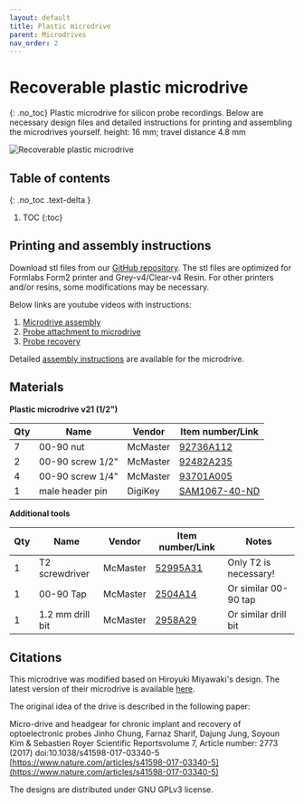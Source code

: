 ```yaml
---
layout: default
title: Plastic microdrive
parent: Microdrives
nav_order: 2
---
```


# Recoverable plastic microdrive
{: .no_toc}
Plastic microdrive for silicon probe recordings. Below are necessary design files and detailed instructions for printing and assembling the microdrives yourself. height: 16 mm; travel distance 4.8 mm

![Recoverable plastic microdrive](https://buzsakilab.github.io/3d_print_designs/images/plastic_microdrives.png)

## Table of contents
{: .no_toc .text-delta }

1. TOC
{:toc}

## Printing and assembly instructions 
Download stl files from our [GitHub repository](https://github.com/buzsakilab/3d_print_designs/tree/master/Microdrives/Plastic_recoverable). The stl files are optimized for Formlabs Form2 printer and Grey-v4/Clear-v4 Resin. For other printers and/or resins, some modifications may be necessary.

Below links are youtube videos with instructions:

1. [Microdrive assembly](https://youtu.be/rjxaH515N64)
2. [Probe attachment to microdrive](https://youtu.be/2L5RHcbsU7o)
3. [Probe recovery](https://youtu.be/T5gyuZVKXo8)

Detailed [assembly instructions](https://github.com/buzsakilab/3d_print_designs/raw/master/Microdrives/Plastic_recoverable/assembly_instructions_rat1-2inch_v21.pdf) are available for the microdrive.

## Materials

__Plastic microdrive v21 (1/2")__

| Qty | Name | Vendor | Item number/Link |
|-----|------|--------|------------------|
| 7 | 00-90 nut | McMaster | [92736A112](https://www.mcmaster.com/92736a112) |
| 2 | 00-90 screw 1/2" | McMaster | [92482A235](https://www.mcmaster.com/92482a235) |
| 4 | 00-90 screw 1/4" | McMaster | [93701A005](https://www.mcmaster.com/93701a005) |
| 1 | male header pin | DigiKey | [SAM1067-40-ND](https://www.digikey.com/products/en?keywords=SAM1067-40-ND) |

__Additional tools__

| Qty | Name | Vendor | Item number/Link | Notes |
|-----|------|--------|------------------|-------|
| 1 | T2 screwdriver | McMaster | [52995A31](https://www.mcmaster.com/52995a31) | Only T2 is necessary! |
| 1 | 00-90 Tap | McMaster | [2504A14](https://www.amazon.com/) | Or similar 00-90 tap |
| 1 | 1.2 mm drill bit | McMaster | [2958A29](https://www.mcmaster.com/2958a29) | Or similar drill bit |

## Citations
This microdrive was modified based on Hiroyuki Miyawaki's design. The latest version of their microdrive is available [here](https://github.com/Mizuseki-Lab/microdrive).

The original idea of the drive is described in the following paper:

Micro-drive and headgear for chronic implant and recovery of optoelectronic probes Jinho Chung, Farnaz Sharif, Dajung Jung, Soyoun Kim & Sebastien Royer Scientific Reportsvolume 7, Article number: 2773 (2017) doi:10.1038/s41598-017-03340-5 [https://www.nature.com/articles/s41598-017-03340-5](https://www.nature.com/articles/s41598-017-03340-5)

The designs are distributed under GNU GPLv3 license.
